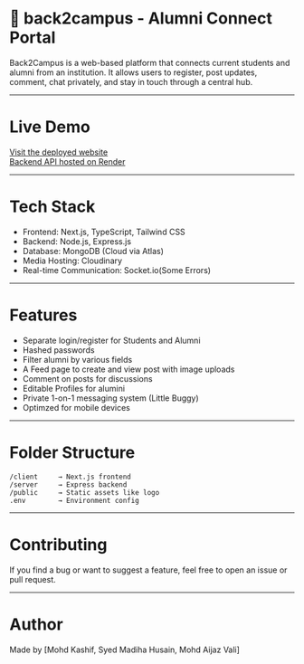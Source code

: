 # 📘 back2campus - Alumni Connect Portal

Back2Campus is a web-based platform that connects current students and alumni from an institution. It allows users to register, post updates, comment, chat privately, and stay in touch through a central hub.

---

# Live Demo

[Visit the deployed website](https://alumni-connect-portal.vercel.app/)  
[Backend API hosted on Render](https://alumni-connect-portal.onrender.com)

---

# Tech Stack

- Frontend: Next.js, TypeScript, Tailwind CSS  
- Backend: Node.js, Express.js  
- Database: MongoDB (Cloud via Atlas)  
- Media Hosting: Cloudinary  
- Real-time Communication: Socket.io(Some Errors)

---

# Features

- Separate login/register for Students and Alumni
- Hashed passwords
- Filter alumni by various fields
- A Feed page to create and view post with image uploads
- Comment on posts for discussions
- Editable Profiles for alumini
- Private 1-on-1 messaging system (Little Buggy)
- Optimzed for mobile devices

---

# Folder Structure

```
/client     → Next.js frontend
/server     → Express backend
/public     → Static assets like logo
.env        → Environment config
```
---

# Contributing

If you find a bug or want to suggest a feature, feel free to open an issue or pull request.

---

# Author

Made by [Mohd Kashif, Syed Madiha Husain, Mohd Aijaz Vali]